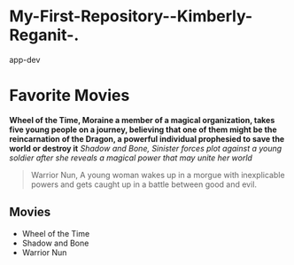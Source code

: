 # My-First-Repository--Kimberly-Reganit-.
app-dev
# Favorite Movies
**Wheel of the Time, Moraine a member of a magical organization, takes five young people on a journey, believing that one of them might be the reincarnation of the Dragon, a powerful individual prophesied to save the world or destroy it**
*Shadow and Bone, Sinister forces plot against a young soldier after she reveals a magical power that may unite her world*
>Warrior Nun, A young woman wakes up in a morgue with inexplicable powers and gets caught up in a battle between good and evil.
## Movies
- Wheel of the Time
- Shadow and Bone
- Warrior Nun
